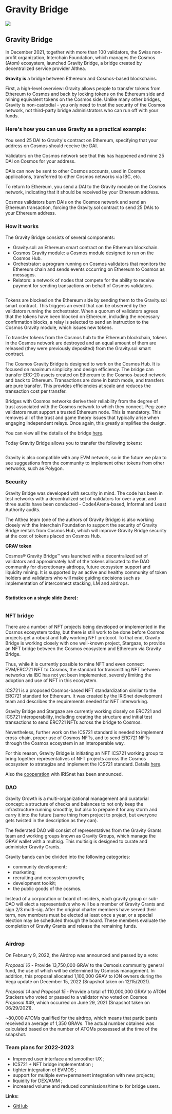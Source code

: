 # Gravity Bridge

![](https://img3.teletype.in/files/25/69/2569f548-689e-4733-b6af-97857ab7a2a6.png)

## Gravity Bridge

In December 2021, together with more than 100 validators, the Swiss non-profit organization, Interchain Foundation, which manages the Cosmos (Atom) ecosystem, launched Gravity Bridge, a bridge created by decentralized service provider Althea.

**Gravity is** a bridge between Ethereum and Cosmos-based blockchains.

First, a high-level overview: Gravity allows people to transfer tokens from Ethereum to Cosmos and back by locking tokens on the Ethereum side and mining equivalent tokens on the Cosmos side. Unlike many other bridges, Gravity is non-castodial - you only need to trust the security of the Cosmos network, not third-party bridge administrators who can run off with your funds.

### **Here's how you can use Gravity as a practical example:**

You send 25 DAI to Gravity's contract on Ethereum, specifying that your address on Cosmos should receive the DAI.

Validators on the Cosmos network see that this has happened and mine 25 DAI on Cosmos for your address.

DAIs can now be sent to other Cosmos accounts, used in Cosmos applications, transferred to other Cosmos networks via IBC, etc.

To return to Ethereum, you send a DAI to the Gravity module on the Cosmos network, indicating that it should be received by your Ethereum address.

Cosmos validators burn DAIs on the Cosmos network and send an Ethereum transaction, forcing the Gravity.sol contract to send 25 DAIs to your Ethereum address.

### **How it works**

The Gravity Bridge consists of several components:

* Gravity.sol: an Ethereum smart contract on the Ethereum blockchain.
* Cosmos Gravity module: a Cosmos module designed to run on the Cosmos Hub.
* Orchestrator: a program running on Cosmos validators that monitors the Ethereum chain and sends events occurring on Ethereum to Cosmos as messages.
* Relators: a network of nodes that compete for the ability to receive payment for sending transactions on behalf of Cosmos validators.

<figure><img src="../.gitbook/assets/image (16).png" alt=""><figcaption></figcaption></figure>

Tokens are blocked on the Ethereum side by sending them to the Gravity.sol smart contract. This triggers an event that can be observed by the validators running the orchestrator. When a quorum of validators agrees that the tokens have been blocked on Ethereum, including the necessary confirmation blocks, a relay is selected to send an instruction to the Cosmos Gravity module, which issues new tokens.

To transfer tokens from the Cosmos hub to the Ethereum blockchain, tokens in the Cosmos network are destroyed and an equal amount of them are released (they were previously deposited) from the Gravity.sol smart contract.

The Cosmos Gravity Bridge is designed to work on the Cosmos Hub. It is focused on maximum simplicity and design efficiency. The bridge can transfer ERC-20 assets created on Ethereum to the Cosmos-based network and back to Ethereum. Transactions are done in batch mode, and transfers are pure transfer. This provides efficiencies at scale and reduces the transaction cost per transfer.

Bridges with Cosmos networks derive their reliability from the degree of trust associated with the Cosmos network to which they connect. Peg-zone validators must support a trusted Ethereum node. This is mandatory. This removes all of the trust and game theory issues that typically arise when engaging independent relays. Once again, this greatly simplifies the design.

You can view all the details of the bridge [here](https://www.gravitybridge.net/post/how-gravity-works).

Today Gravity Bridge allows you to transfer the following tokens:

<figure><img src="../.gitbook/assets/image (44).png" alt=""><figcaption></figcaption></figure>

Gravity is also compatible with any EVM network, so in the future we plan to see suggestions from the community to implement other tokens from other networks, such as Polygon.

### **Security**

Gravity Bridge was developed with security in mind. The code has been in test networks with a decentralized set of validators for over a year, and three audits have been conducted - Code4Arena-based, Informal and Least Authority audits.

The Althea team (one of the authors of Gravity Bridge) is also working closely with the Interchain Foundation to support the security of Gravity Bridge rentals from Cosmos Hub, which will improve Gravity Bridge security at the cost of tokens placed on Cosmos Hub.

**GRAV token**

Cosmos® Gravity Bridge™ was launched with a decentralized set of validators and approximately half of the tokens allocated to the DAO community for discretionary airdrops, future ecosystem support and liquidity mining. It is supported by an active and healthy community of token holders and validators who will make guiding decisions such as implementation of interconnect stacking, LM and airdrops.

<figure><img src="../.gitbook/assets/image (8).png" alt=""><figcaption></figcaption></figure>

**Statistics on a single slide (**[**here**](https://monitor.bronbro.io/d/gravity-stats/gravity-stats?orgId=2\&refresh=5s)**):**

<figure><img src="../.gitbook/assets/image (25).png" alt=""><figcaption></figcaption></figure>

### **NFT bridge**

There are a number of NFT projects being developed or implemented in the Cosmos ecosystem today, but there is still work to be done before Cosmos projects get a robust and fully working NFT protocol. To that end, Gravity Bridge is working closely with one well-known project, Stargaze, to provide an NFT bridge between the Cosmos ecosystem and Ethereum via Gravity Bridge.

Thus, while it is currently possible to mine NFT and even connect EVM/ERC721 NFT to Cosmos, the standard for transmitting NFT between networks via IBC has not yet been implemented, severely limiting the adoption and use of NFT in this ecosystem.

ICS721 is a proposed Cosmos-based NFT standardization similar to the ERC721 standard for Ethereum. It was created by the IRISnet development team and describes the requirements needed for NFT interworking.

Gravity Bridge and Stargaze are currently working closely on ERC721 and ICS721 interoperability, including creating the structure and initial test transactions to send ERC721 NFTs across the bridge to Cosmos.

Nevertheless, further work on the ICS721 standard is needed to implement cross-chain, proper use of Cosmos NFTs, and to send ERC721 NFTs through the Cosmos ecosystem in an interoperable way.

For this reason, Gravity Bridge is initiating an NFT ICS721 working group to bring together representatives of NFT projects across the Cosmos ecosystem to strategize and implement the ICS721 standard. Details [here](https://www.gravitybridge.net/post/announcing-the-ics721-workgroup).

Also the [cooperation](https://www.gravitybridge.net/post/irisnet-to-integrate-gravity-bridge-providing-eth-cosmos-liquidity) with IRISnet has been announced.

### **DAO**

Gravity Growth is a multi-organizational management and curatorial concept: a structure of checks and balances to not only keep the infrastructure running smoothly, but also to prepare it for any storm and carry it into the future (same thing from project to project, but everyone gets twisted in the description as they can).

The federated DAO will consist of representatives from the Gravity Grants team and working groups known as Gravity Groups, which manage the GRAV wallet with a multisig. This multisig is designed to curate and administer Gravity Grants.

Gravity bands can be divided into the following categories:

* community development;
* marketing;
* recruiting and ecosystem growth;
* development toolkit;
* the public goods of the cosmos.

Instead of a corporation or board of insiders, each gravity group or sub-DAO will elect a representative who will be a member of Gravity Grants and sign 2/3 multi-sig. After the original charter members have served their term, new members must be elected at least once a year, or a special election may be scheduled through the board. These members evaluate the completion of Gravity Grants and release the remaining funds.

<figure><img src="../.gitbook/assets/image (12).png" alt=""><figcaption></figcaption></figure>

### **Airdrop**

On February 9, 2022, the Airdrop was announced and passed by a vote:

_Proposal 16_ - Provide 13,750,000 GRAV to the Osmosis community general fund, the use of which will be determined by Osmosis management. In addition, this proposal allocated 1,100,000 GRAV to ION owners during the Vega update on December 15, 2022 (Snapshot taken on 12/15/2021).

_Proposal 14 and Proposal 15_ - Provide a total of 110,000,000 GRAV to ATOM Stackers who voted or passed to a validator who voted on Cosmos _Proposal_ #49, which occurred on June 29, 2021 (Snapshot taken on 06/29/2021).

\~80,000 ATOMs qualified for the airdrop, which means that participants received an average of 1,350 GRAVs. The actual number obtained was calculated based on the number of ATOMs possessed at the time of the snapshot.

### **Team plans for 2022-2023**

* Improved user interface and smoother UX ;
* ICS721 + NFT bridge implementation ;
* tighter integration of EVMOS ;
* support for multiple evm+permanent integration with new projects;
* liquidity for DEX/AMM ;
* increased volume and reduced commissions/time tx for bridge users.

**Links:**

* [GitHub](https://github.com/Gravity-Bridge/Gravity-Docs/blob/main/docs/upgrading.md)
